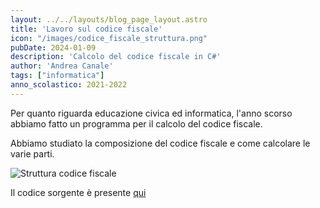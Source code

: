 ```yaml
---
layout: ../../layouts/blog_page_layout.astro
title: 'Lavoro sul codice fiscale'
icon: "/images/codice_fiscale_struttura.png"
pubDate: 2024-01-09
description: 'Calcolo del codice fiscale in C#'
author: 'Andrea Canale'
tags: ["informatica"]
anno_scolastico: 2021-2022
---
```


Per quanto riguarda educazione civica ed informatica, l'anno scorso abbiamo fatto un programma per il calcolo del codice fiscale.

Abbiamo studiato la composizione del codice fiscale e come calcolare le varie parti.

<img src="/Portfolio_New/images/codice_fiscale_struttura.png" alt="Struttura codice fiscale" />

<br />

Il codice sorgente è presente [qui](https://github.com/Andrea-Canale/CodiceFiscale/tree/main)
